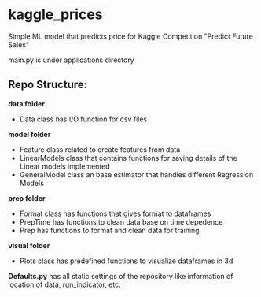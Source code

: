 # kaggle_prices

Simple ML model that predicts price for Kaggle Competition "Predict Future Sales"

main.py is under applications directory 

## Repo Structure:
**data folder** 
-  Data class has I/O function for csv files

**model folder** 
-  Feature class   related to create features from data
-  LinearModels class that contains functions for saving details of the Linear models implemented
- GeneralModel class an base estimator that handles different Regression Models

**prep folder** 
- Format class  has functions that gives format to dataframes
- PrepTime      has functions to clean data base on time depedence 
- Prep          has functions to format and clean data for training 

**visual folder**
- Plots class has predefined functions to visualize dataframes in 3d

**Defaults.py** has all static settings of the repository like information of location of data, run_indicator, etc.
